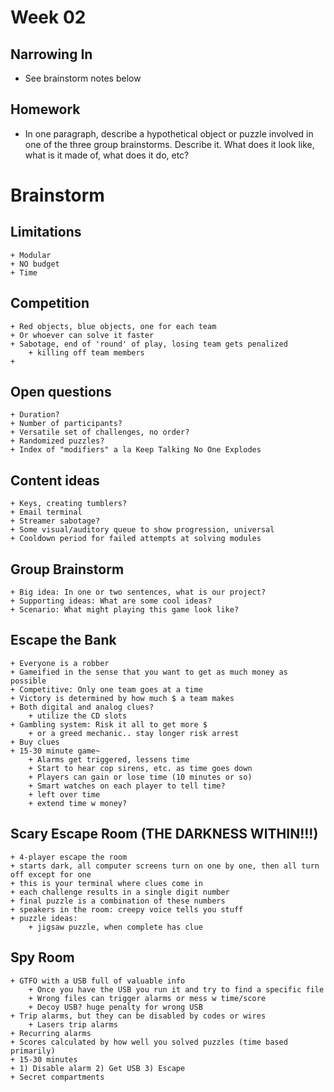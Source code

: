 # Week 02

## Narrowing In

+ See brainstorm notes below

## Homework

+ In one paragraph, describe a hypothetical object or puzzle involved in one of the three group brainstorms. Describe it. What does it look like, what is it made of, what does it do, etc?

# Brainstorm
## Limitations
	+ Modular
	+ NO budget
	+ Time

## Competition
	+ Red objects, blue objects, one for each team
	+ Or whoever can solve it faster
	+ Sabotage, end of 'round' of play, losing team gets penalized
		+ killing off team members
	+ 
	
## Open questions
	+ Duration?
	+ Number of participants?
	+ Versatile set of challenges, no order?
	+ Randomized puzzles?
	+ Index of "modifiers" a la Keep Talking No One Explodes
	
## Content ideas
	+ Keys, creating tumblers?
	+ Email terminal
	+ Streamer sabotage?
	+ Some visual/auditory queue to show progression, universal
	+ Cooldown period for failed attempts at solving modules
	
## Group Brainstorm
	+ Big idea: In one or two sentences, what is our project?
	+ Supporting ideas: What are some cool ideas?
	+ Scenario: What might playing this game look like?
	
## Escape the Bank
	+ Everyone is a robber
	+ Gameified in the sense that you want to get as much money as possible
	+ Competitive: Only one team goes at a time
	+ Victory is determined by how much $ a team makes
	+ Both digital and analog clues?
		+ utilize the CD slots
	+ Gambling system: Risk it all to get more $ 
		+ or a greed mechanic.. stay longer risk arrest
	+ Buy clues
	+ 15-30 minute game~ 
		+ Alarms get triggered, lessens time
		+ Start to hear cop sirens, etc. as time goes down
		+ Players can gain or lose time (10 minutes or so)
		+ Smart watches on each player to tell time?
		+ left over time
		+ extend time w money?
	
	
## Scary Escape Room (THE DARKNESS WITHIN!!!)
	+ 4-player escape the room
	+ starts dark, all computer screens turn on one by one, then all turn off except for one
	+ this is your terminal where clues come in
	+ each challenge results in a single digit number
	+ final puzzle is a combination of these numbers
	+ speakers in the room: creepy voice tells you stuff
	+ puzzle ideas:
		+ jigsaw puzzle, when complete has clue
		
## Spy Room
	+ GTFO with a USB full of valuable info
		+ Once you have the USB you run it and try to find a specific file
		+ Wrong files can trigger alarms or mess w time/score
		+ Decoy USB? huge penalty for wrong USB
	+ Trip alarms, but they can be disabled by codes or wires
		+ Lasers trip alarms
	+ Recurring alarms
	+ Scores calculated by how well you solved puzzles (time based primarily)
	+ 15-30 minutes
	+ 1) Disable alarm 2) Get USB 3) Escape
	+ Secret compartments
	
	
	
	